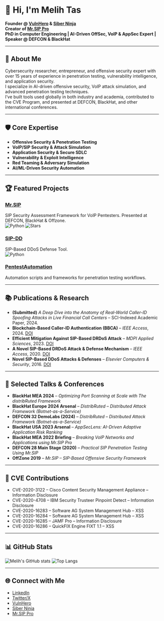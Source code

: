 # 👋 Hi, I'm Melih Tas

**Founder @ [VulnHero](https://vulnhero.com) & [Siber Ninja](https://siberninja.com)**  
**Creator of [Mr.SIP Pro](https://mrsip.pro)**  
**PhD in Computer Engineering | AI-Driven OffSec, VoIP & AppSec Expert | Speaker @ DEFCON & BlackHat**

---

## 🚀 About Me
Cybersecurity researcher, entrepreneur, and offensive security expert with over 15 years of experience in penetration testing, vulnerability intelligence, and application security.  
I specialize in AI-driven offensive security, VoIP attack simulation, and advanced penetration testing techniques.  
I’ve built tools used globally in both industry and academia, contributed to the CVE Program, and presented at DEFCON, BlackHat, and other international conferences.

---

## 🛡️ Core Expertise
- **Offensive Security & Penetration Testing**
- **VoIP/SIP Security & Attack Simulation**
- **Application Security & Secure SDLC**
- **Vulnerability & Exploit Intelligence**
- **Red Teaming & Adversary Simulation**
- **AI/ML-Driven Security Automation**

---

## 🏆 Featured Projects
### [Mr.SIP](https://github.com/meliht/Mr.SIP)
SIP Security Assessment Framework for VoIP Pentesters. Presented at DEFCON, BlackHat & Offzone.  
![Python](https://img.shields.io/badge/Python-blue) ![Stars](https://img.shields.io/github/stars/meliht/Mr.SIP?style=social)

### [SIP-DD](https://github.com/meliht/SIP-DD)
SIP-Based DDoS Defense Tool.  
![Python](https://img.shields.io/badge/Python-blue)

### [PentestAutomation](https://github.com/meliht/PentestAutomation)
Automation scripts and frameworks for penetration testing workflows.

---

## 📚 Publications & Research
- **(Submitted)** *A Deep Dive into the Anatomy of Real-World Caller-ID Spoofing Attacks in Live Financial Call Centers* – SCI-Indexed Academic Paper, 2024.
- **Blockchain-Based Caller-ID Authentication (BBCA)** – *IEEE Access*, 2024. [DOI](https://doi.org/10.1109/ACCESS.2024.3398352)
- **Efficient Mitigation Against SIP-Based DRDoS Attack** – *MDPI Applied Sciences*, 2023. [DOI](https://doi.org/10.3390/app13031928)
- **A Novel SIP-Based DRDoS Attack & Defense Mechanism** – *IEEE Access*, 2020. [DOI](https://doi.org/10.1109/ACCESS.2020.2968357)
- **Novel SIP-Based DDoS Attacks & Defenses** – *Elsevier Computers & Security*, 2016. [DOI](https://doi.org/10.1016/j.cose.2016.04.002)

---

## 🎤 Selected Talks & Conferences
- **BlackHat MEA 2024** – *Optimizing Port Scanning at Scale with The distribRuted Framework*
- **BlackHat Europe 2024 Arsenal** – *DistribRuted – Distributed Attack Framework (Botnet-as-a-Service)*
- **DEFCON 32 DemoLabs (2024)** – *DistribRuted – Distributed Attack Framework (Botnet-as-a-Service)*
- **BlackHat USA 2023 Arsenal** – *AppSecLens: AI-Driven Adaptive Application Risk Ranking*
- **BlackHat MEA 2022 Briefing** – *Breaking VoIP Networks and Applications using Mr.SIP Pro*
- **DEFCON 28 Main Stage (2020)** – *Practical SIP Penetration Testing Using Mr.SIP*
- **OffZone 2019** – *Mr.SIP – SIP-Based Offensive Security Framework*

---

## 🏅 CVE Contributions
- CVE-2020-3122 – Cisco Content Security Management Appliance – Information Disclosure
- CVE-2020-4708 – IBM Security Trusteer Pinpoint Detect – Information Disclosure
- CVE-2020-16283 – Software AG System Management Hub – XSS
- CVE-2020-16284 – Software AG System Management Hub – XSS
- CVE-2020-16285 – JAMF Pro – Information Disclosure
- CVE-2020-16286 – QuickFIX Engine FIXT 1.1 – XSS

---

## 📊 GitHub Stats
![Melih's GitHub stats](https://github-readme-stats.vercel.app/api?username=meliht&show_icons=true&theme=dark)
![Top Langs](https://github-readme-stats.vercel.app/api/top-langs/?username=meliht&layout=compact&theme=dark)

---

## 🌐 Connect with Me
- [LinkedIn](https://www.linkedin.com/in/melihitas)
- [Twitter/X](https://x.com/artinscience)
- [VulnHero](https://vulnhero.com)
- [Siber Ninja](https://siberninja.com)
- [Mr.SIP Pro](https://mrsip.pro)
